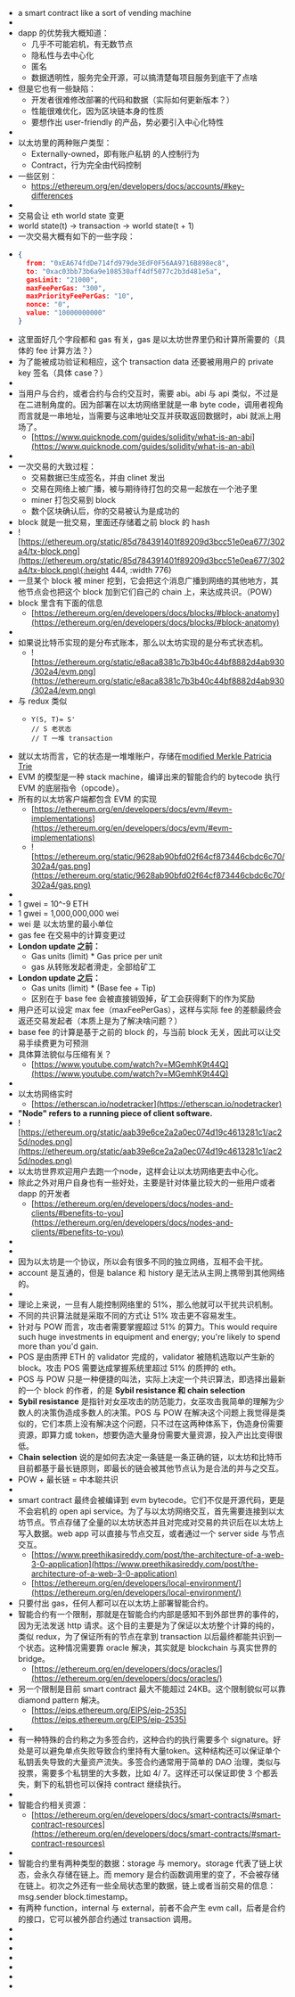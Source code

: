 - a smart contract like a sort of vending machine
-
- dapp 的优势我大概知道：
	- 几乎不可能宕机，有无数节点
	- 隐私性与去中心化
	- 匿名
	- 数据透明性，服务完全开源，可以搞清楚每项目服务到底干了点啥
- 但是它也有一些缺陷：
	- 开发者很难修改部署的代码和数据（实际如何更新版本？）
	- 性能很难优化，因为区块链本身的性质
	- 要想作出 user-friendly 的产品，势必要引入中心化特性
-
- 以太坊里的两种账户类型：
	- Externally-owned，即有账户私钥 的人控制行为
	- Contract，行为完全由代码控制
- 一些区别：
	- https://ethereum.org/en/developers/docs/accounts/#key-differences
-
- 交易会让 eth world state 变更
- world state(t) → transaction → world state(t + 1)
- 一次交易大概有如下的一些字段：
- ```json
  {
    from: "0xEA674fdDe714fd979de3EdF0F56AA9716B898ec8",
    to: "0xac03bb73b6a9e108530aff4df5077c2b3d481e5a",
    gasLimit: "21000",
    maxFeePerGas: "300",
    maxPriorityFeePerGas: "10",
    nonce: "0",
    value: "10000000000"
  }
  ```
- 这里面好几个字段都和 gas 有关，gas 是以太坊世界里仍和计算所需要的（具体的 fee 计算方法？）
- 为了能被成功验证和相应，这个 transaction data 还要被用用户的 private key 签名（具体 case？）
-
- 当用户与合约，或者合约与合约交互时，需要 abi。abi 与 api 类似，不过是在二进制角度的。因为部署在以太坊网络里就是一串 byte code，调用者视角而言就是一串地址，当需要与这串地址交互并获取返回数据时，abi 就派上用场了。
	- [https://www.quicknode.com/guides/solidity/what-is-an-abi](https://www.quicknode.com/guides/solidity/what-is-an-abi)
-
- 一次交易的大致过程：
	- 交易数据已生成签名，并由 clinet 发出
	- 交易在网络上被广播，被与期待待打包的交易一起放在一个池子里
	- miner 打包交易到 block
	- 数个区块确认后，你的交易被认为是成功的
- block 就是一批交易，里面还存储着之前 block 的 hash
- ![https://ethereum.org/static/85d784391401f89209d3bcc51e0ea677/302a4/tx-block.png](https://ethereum.org/static/85d784391401f89209d3bcc51e0ea677/302a4/tx-block.png){:height 444, :width 776}
- 一旦某个 block 被 miner 挖到，它会把这个消息广播到网络的其他地方，其他节点会也把这个 block 加到它们自己的 chain 上，来达成共识。（POW）
- block 里含有下面的信息
	- [https://ethereum.org/en/developers/docs/blocks/#block-anatomy](https://ethereum.org/en/developers/docs/blocks/#block-anatomy)
-
- 如果说比特币实现的是分布式账本，那么以太坊实现的是分布式状态机。
	- ![https://ethereum.org/static/e8aca8381c7b3b40c44bf8882d4ab930/302a4/evm.png](https://ethereum.org/static/e8aca8381c7b3b40c44bf8882d4ab930/302a4/evm.png)
- 与 redux 类似
	- ```
	  Y(S, T)= S'
	  // S 老状态
	  // T 一堆 transaction
	  ```
- 就以太坊而言，它的状态是一堆堆账户，存储在[modified Merkle Patricia Trie](https://eth.wiki/en/fundamentals/patricia-tree)
- EVM 的模型是一种 stack machine，编译出来的智能合约的 bytecode 执行 EVM 的底层指令（opcode）。
- 所有的以太坊客户端都包含 EVM 的实现
	- [https://ethereum.org/en/developers/docs/evm/#evm-implementations](https://ethereum.org/en/developers/docs/evm/#evm-implementations)
	- ![https://ethereum.org/static/9628ab90bfd02f64cf873446cbdc6c70/302a4/gas.png](https://ethereum.org/static/9628ab90bfd02f64cf873446cbdc6c70/302a4/gas.png)
-
- 1 gwei = 10^-9 ETH
- 1 gwei = 1,000,000,000 wei
- wei 是 以太坊里的最小单位
- gas fee 在交易中的计算变更过
- **London update 之前：**
	- Gas units (limit) * Gas price per unit
	- gas 从转账发起者滑走，全部给矿工
- **London update 之后：**
	- Gas units (limit) * (Base fee + Tip)
	- 区别在于 base fee 会被直接销毁掉，矿工会获得剩下的作为奖励
- 用户还可以设定 max fee（maxFeePerGas），这样与实际 fee 的差额最终会返还交易发起者（本质上是为了解决啥问题？）
- base fee 的计算是基于之前的 block 的，与当前 block 无关，因此可以让交易手续费更为可预测
- 具体算法貌似与压缩有关？
	- [https://www.youtube.com/watch?v=MGemhK9t44Q](https://www.youtube.com/watch?v=MGemhK9t44Q)
-
- 以太坊网络实时
	- [https://etherscan.io/nodetracker](https://etherscan.io/nodetracker)
- **"Node" refers to a running piece of client software.**
- ![https://ethereum.org/static/aab39e6ce2a2a0ec074d19c4613281c1/ac25d/nodes.png](https://ethereum.org/static/aab39e6ce2a2a0ec074d19c4613281c1/ac25d/nodes.png)
- 以太坊世界欢迎用户去跑一个node，这样会让以太坊网络更去中心化。
- 除此之外对用户自身也有一些好处，主要是针对体量比较大的一些用户或者 dapp 的开发者
	- [https://ethereum.org/en/developers/docs/nodes-and-clients/#benefits-to-you](https://ethereum.org/en/developers/docs/nodes-and-clients/#benefits-to-you)
-
-
- 因为以太坊是一个协议，所以会有很多不同的独立网络，互相不会干扰。
- account 是互通的，但是 balance 和 history 是无法从主网上携带到其他网络的。
-
- 理论上来说，一旦有人能控制网络里的 51%，那么他就可以干扰共识机制。
- 不同的共识算法就是采取不同的方式让 51% 攻击更不容易发生。
- 针对与 POW 而言，攻击者需要掌握超过 51% 的算力。This would require such huge investments in equipment and energy; you're likely to spend more than you'd gain.
- POS 是由质押 ETH 的 validator 完成的，validator 被随机选取以产生新的 block。攻击 POS 需要达成掌握系统里超过 51% 的质押的 eth。
- POS 与 POW 只是一种便捷的叫法，实际上决定一个共识算法，即选择出最新的一个 block 的作者，的是 **Sybil resistance 和 chain selection**
- **Sybil resistance** 是指针对女巫攻击的防范能力，女巫攻击我简单的理解为少数人的决策伪造成多数人的决策。POS 与 POW 在解决这个问题上我觉得是类似的，它们本质上没有解决这个问题，只不过在这两种体系下，伪造身份需要资源，即算力或 token，想要伪造大量身份需要大量资源，投入产出比变得很低。
- C**hain selection** 说的是如何去决定一条链是一条正确的链，以太坊和比特币目前都基于最长链原则，即最长的链会被其他节点认为是合法的并与之交互。
- POW + 最长链 = 中本聪共识
-
- smart contract 最终会被编译到 evm bytecode。它们不仅是开源代码，更是不会宕机的 open api service。为了与以太坊网络交互，首先需要连接到以太坊节点。节点存储了全量的以太坊状态并且对完成对交易的共识后在以太坊上写入数据。web app 可以直接与节点交互，或者通过一个 server side 与节点交互。
	- [https://www.preethikasireddy.com/post/the-architecture-of-a-web-3-0-application](https://www.preethikasireddy.com/post/the-architecture-of-a-web-3-0-application)
	- [https://ethereum.org/en/developers/local-environment/](https://ethereum.org/en/developers/local-environment/)
- 只要付出 gas，任何人都可以在以太坊上部署智能合约。
- 智能合约有一个限制，那就是在智能合约内部是感知不到外部世界的事件的，因为无法发送 http 请求。这个目的主要是为了保证以太坊整个计算的纯的，类似 redux，为了保证所有的节点在拿到 transaction 以后最终都能共识到一个状态。这种情况需要靠 oracle 解决，其实就是 blockchain 与真实世界的 bridge。
	- [https://ethereum.org/en/developers/docs/oracles/](https://ethereum.org/en/developers/docs/oracles/)
- 另一个限制是目前 smart contract 最大不能超过 24KB。这个限制貌似可以靠 diamond pattern 解决。
	- [https://eips.ethereum.org/EIPS/eip-2535](https://eips.ethereum.org/EIPS/eip-2535)
-
- 有一种特殊的合约称之为多签合约，这种合约的执行需要多个 signature。好处是可以避免单点失败导致合约里持有大量token。这种结构还可以保证单个私钥丢失导致的大量资产流失。多签合约通常用于简单的 DAO 治理，类似与投票，需要多个私钥里的大多数，比如 4/ 7。这样还可以保证即使 3 个都丢失，剩下的私钥也可以保持 contract 继续执行。
-
- 智能合约相关资源：
	- [https://ethereum.org/en/developers/docs/smart-contracts/#smart-contract-resources](https://ethereum.org/en/developers/docs/smart-contracts/#smart-contract-resources)
-
- 智能合约里有两种类型的数据：storage 与 memory。storage 代表了链上状态，会永久存储在链上。而 memory 是合约函数调用里的变了，不会被存储在链上。初次之外还有一些全局状态里的数据，链上或者当前交易的信息： msg.sender  block.timestamp。
- 有两种 function，internal 与 external，前者不会产生 evm call，后者是合约的接口，它可以被外部合约通过 transaction 调用。
-
-
-
-
-
-
-